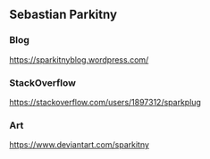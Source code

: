 ## Sebastian Parkitny

### Blog
https://sparkitnyblog.wordpress.com/
### StackOverflow
https://stackoverflow.com/users/1897312/sparkplug
### Art
https://www.deviantart.com/sparkitny

